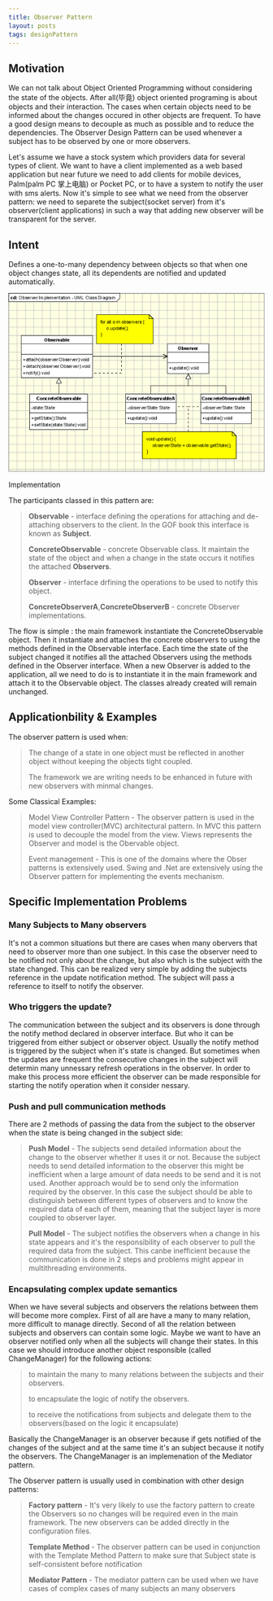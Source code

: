 ```yaml
---
title: Observer Pattern
layout: posts
tags: designPattern
---
```


## Motivation

We can not talk about Object Oriented Programming without
considering the state of the objects. After all(毕竟) object
oriented programing is about objects and their interaction.
The cases when certain objects need to be informed about
the changes occured in other objects are frequent. To have a
good design means to decouple as much as possible and to reduce
the dependencies. The Observer Design Pattern can be used whenever
a subject has to be observed by one or more observers.

Let's assume we have a stock system which providers data for several
types of client. We want to have a client implemented as a web based
application but near future we need to add clients for mobile devices,
Palm(palm PC 掌上电脑) or Pocket PC, or to have a system to notify
the user with sms alerts. Now it's simple to see what we need from
the observer pattern: we need to separete the subject(socket server)
from it's observer(client applications) in such a way that adding
new observer will be transparent for the server.

## Intent

Defines a one-to-many dependency between objects so that when one
object changes state, all its dependents are notified and
updated automatically.

![observer_implementation](/pictures/pattern/observer_implementation_-_uml_class_diagram.gif)

Implementation

The participants classed in this pattern are:

> **Observable** - interface defining the operations for attaching 
> and de-attaching observers to the client. In the GOF book this
> interface is known as **Subject**.
>
> **ConcreteObservable** - concrete Observable class. It
> maintain the state of the object and when a change in the
> state occurs it notifies the attached **Observers**.
>
> **Observer** - interface drfining the operations to be used
> to notify this object.
>
> **ConcreteObserverA**,**ConcreteObserverB** - concrete Observer
> implementations.

The flow is simple : the main framework instantiate the
ConcreteObservable object. Then it instantiate and attaches
the concrete observers to using the methods defined in the
Observable interface. Each time the state of the subject
changed it notifies all the attached Observers using the
methods defined in the Observer interface. When a new Observer
is added to the application, all we need to do is to instantiate
it in the main framework and attach it to the Observable object.
The classes already created will remain unchanged.

## Applicationbility & Examples

The observer pattern is used when:

> The change of a state in one object must be reflected in
> another object without keeping the objects tight coupled.
>
> The framework we are writing needs to be enhanced in future
> with new observers with minmal changes.

Some Classical Examples:

> Model View Controller Pattern - The observer pattern is used
> in the model view controller(MVC) architectural pattern. In
> MVC this pattern is used to decouple the model from the view.
> Views represents the Observer and model is the Obervable
> object.
>
> Event management - This is one of the domains where the Obser
> patterns is extensively used. Swing and .Net are extensively
> using the Observer pattern for implementing the events mechanism.

## Specific Implementation Problems

### Many Subjects to Many observers

It's not a common situations but there are cases when many obervers that
need to observer more than one subject. In this case the observer need to
be notified not only about the change, but also which is the subject with
the state changed. This can be realized very simple by adding the subjects
reference in the update notification method. The subject will pass a reference
to itself to notify the observer.

### Who triggers the update?

The communication between the subject and its observers is done through the
notify method declared in observer interface. But who it can be triggered from
either subject or observer object. Usually the notify method is triggered by
the subject when it's state is changed. But sometimes when the updates are
frequent the consecutive changes in the subject will determin many unnessary
refresh operations in the observer. In order to make this process more efficient the observer can be made responsible for starting the notify operation when it consider nessary.

### Push and pull communication methods

There are 2 methods of passing the data from the subject to the observer when the state is being changed in the subject side:

> **Push Model** - The subjects send detailed information about the change to
> the observer whether it uses it or not. Because the subject needs to send
> detailed information to the observer this might be inefficient when a large
> amount of data needs to be send and it is not used. Another approach would
> be to send only the information required by the observer. In this case the
> subject should be able to distinguish between different types of observers
> and to know the required data of each of them, meaning that the subject
> layer is more coupled to observer layer.
>
> **Pull Model** - The subject notifies the observers when a change in his
> state appears and it's the responsibility of each observer to pull the
> required data from the subject. This canbe inefficient because the
> communication is done in 2 steps and problems might appear in multithreading
> environments.

### Encapsulating complex update semantics

When we have several subjects and observers the relations between them will become more complex. First of all are have a many to many relation, more difficult to manage directly. Second of all the relation between subjects and observers can contain some logic. Maybe we want to have an observer notified only when all the subjects will change their states. In this case we should introduce another object responsible (called ChangeManager) for the following actions:
> to maintain the many to many relations between the subjects and their
> observers.
>
> to encapsulate the logic of notify the observers.
>
> to receive the notifications from subjects and delegate them to the
> observers(based on the logic it encapsulate)

Basically the ChangeManager is an observer because if gets notified of the changes of the subject and at the same time it's an subject because it notify the observers. The ChangeManager is an implemenation of the Mediator pattern.

The Observer pattern is usually used in combination with other design patterns:
> **Factory pattern** - It's very likely to use the factory pattern to create
> the Observers so no changes will be required even in the main framework.
> The new observers can be added directly in the configuration files.
>
> **Template Method** - The observer pattern can be used in conjunction with
> the Template Method Pattern to make sure that Subject state is
> self-consistent before notification
>
> **Mediator Pattern** - The mediator pattern can be used when we have cases
> of complex cases of many subjects an many observers